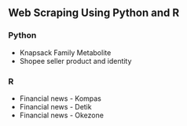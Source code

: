## Web Scraping Using Python and R

### Python
- Knapsack Family Metabolite
- Shopee seller product and identity

### R
- Financial news - Kompas
- Financial news - Detik
- Financial news - Okezone
